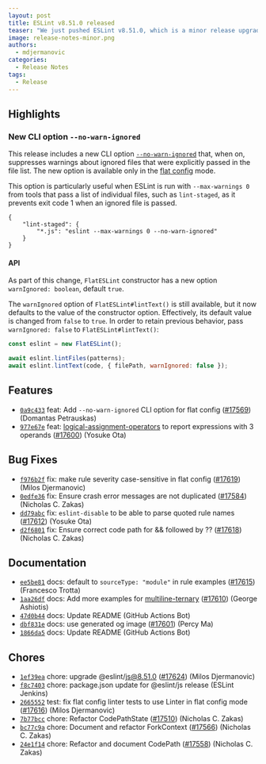 ```yaml
---
layout: post
title: ESLint v8.51.0 released
teaser: "We just pushed ESLint v8.51.0, which is a minor release upgrade of ESLint. This release adds some new features and fixes several bugs found in the previous release."
image: release-notes-minor.png
authors:
  - mdjermanovic
categories:
  - Release Notes
tags:
  - Release
---
```



## Highlights

### New CLI option `--no-warn-ignored`

This release includes a new CLI option [`--no-warn-ignored`](/docs/latest/use/command-line-interface#--no-warn-ignored) that, when on, suppresses warnings about ignored files that were explicitly passed in the file list. The new option is available only in the [flat config](/docs/latest/use/configure/configuration-files-new) mode.

This option is particularly useful when ESLint is run with `--max-warnings 0` from tools that pass a list of individual files, such as `lint-staged`, as it prevents exit code 1 when an ignored file is passed.

```
{
    "lint-staged": {
        "*.js": "eslint --max-warnings 0 --no-warn-ignored"
    }
}
```

#### API

As part of this change, `FlatESLint` constructor has a new option `warnIgnored: boolean`, default `true`.

The `warnIgnored` option of `FlatESLint#lintText()` is still available, but it now defaults to the value of the constructor option. Effectively, its default value is changed from `false` to `true`. In order to retain previous behavior, pass `warnIgnored: false` to `FlatESLint#lintText()`:

```js
const eslint = new FlatESLint();

await eslint.lintFiles(patterns);
await eslint.lintText(code, { filePath, warnIgnored: false });
```





## Features


* [`0a9c433`](https://github.com/eslint/eslint/commit/0a9c43339a4adef24ef83034d0b078dd279cc977) feat: Add `--no-warn-ignored` CLI option for flat config ([#17569](https://github.com/eslint/eslint/issues/17569)) (Domantas Petrauskas)
* [`977e67e`](https://github.com/eslint/eslint/commit/977e67ec274a05cb7391665b5e3453e7f72f72b2) feat: [logical-assignment-operators](/docs/rules/logical-assignment-operators) to report expressions with 3 operands ([#17600](https://github.com/eslint/eslint/issues/17600)) (Yosuke Ota)






## Bug Fixes


* [`f976b2f`](https://github.com/eslint/eslint/commit/f976b2f7bfe7cc78bb649f8b37e90fd519ff3bcc) fix: make rule severity case-sensitive in flat config ([#17619](https://github.com/eslint/eslint/issues/17619)) (Milos Djermanovic)
* [`0edfe36`](https://github.com/eslint/eslint/commit/0edfe369aa5bd80a98053022bb4c6b1ea0155f44) fix: Ensure crash error messages are not duplicated ([#17584](https://github.com/eslint/eslint/issues/17584)) (Nicholas C. Zakas)
* [`dd79abc`](https://github.com/eslint/eslint/commit/dd79abc0c1857b1d765acc312c0d6518e40d31c9) fix: `eslint-disable` to be able to parse quoted rule names ([#17612](https://github.com/eslint/eslint/issues/17612)) (Yosuke Ota)
* [`d2f6801`](https://github.com/eslint/eslint/commit/d2f68019b8882278877801c5ef2f74d55e2a10c1) fix: Ensure correct code path for && followed by ?? ([#17618](https://github.com/eslint/eslint/issues/17618)) (Nicholas C. Zakas)




## Documentation


* [`ee5be81`](https://github.com/eslint/eslint/commit/ee5be81fa3c4fe801c2f653854f098ed6a84dcef) docs: default to `sourceType: "module"` in rule examples ([#17615](https://github.com/eslint/eslint/issues/17615)) (Francesco Trotta)
* [`1aa26df`](https://github.com/eslint/eslint/commit/1aa26df9fbcfdf5b895743c6d2d3a216479544b1) docs: Add more examples for [multiline-ternary](/docs/rules/multiline-ternary) ([#17610](https://github.com/eslint/eslint/issues/17610)) (George Ashiotis)
* [`47d0b44`](https://github.com/eslint/eslint/commit/47d0b446964f44d70b9457ecc368e721e1dc7c11) docs: Update README (GitHub Actions Bot)
* [`dbf831e`](https://github.com/eslint/eslint/commit/dbf831e31f8eea0bc94df96cd33255579324b66e) docs: use generated og image ([#17601](https://github.com/eslint/eslint/issues/17601)) (Percy Ma)
* [`1866da5`](https://github.com/eslint/eslint/commit/1866da5e1d931787256ecb825a803cac5835b71c) docs: Update README (GitHub Actions Bot)








## Chores


* [`1ef39ea`](https://github.com/eslint/eslint/commit/1ef39ea5b884453be717ebc929155d7eb584dcbf) chore: upgrade @eslint/js@8.51.0 ([#17624](https://github.com/eslint/eslint/issues/17624)) (Milos Djermanovic)
* [`f8c7403`](https://github.com/eslint/eslint/commit/f8c7403255c11e99c402860aef3c0179f2b16628) chore: package.json update for @eslint/js release (ESLint Jenkins)
* [`2665552`](https://github.com/eslint/eslint/commit/2665552ba0057e8603f9fbece0fd236f189f5cf3) test: fix flat config linter tests to use Linter in flat config mode ([#17616](https://github.com/eslint/eslint/issues/17616)) (Milos Djermanovic)
* [`7b77bcc`](https://github.com/eslint/eslint/commit/7b77bccbb51bd36b2d20fea61bc782545c4029b3) chore: Refactor CodePathState ([#17510](https://github.com/eslint/eslint/issues/17510)) (Nicholas C. Zakas)
* [`bc77c9a`](https://github.com/eslint/eslint/commit/bc77c9af12539f350ef19e30611a153a5b869c6b) chore: Document and refactor ForkContext ([#17566](https://github.com/eslint/eslint/issues/17566)) (Nicholas C. Zakas)
* [`24e1f14`](https://github.com/eslint/eslint/commit/24e1f140ec68659e55c1ace0d7500addb135a2b4) chore: Refactor and document CodePath ([#17558](https://github.com/eslint/eslint/issues/17558)) (Nicholas C. Zakas)


